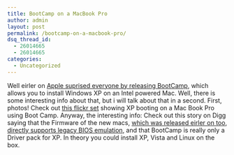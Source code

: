 ```yaml
---
title: BootCamp on a MacBook Pro
author: admin
layout: post
permalink: /bootcamp-on-a-macbook-pro/
dsq_thread_id:
  - 26014665
  - 26014665
categories:
  - Uncategorized
---
```

Well eirler on [Apple suprised everyone by releasing BootCamp][1], which allows you to install Windows XP on an Intel powered Mac. Well, there is some interesting info about that, but i will talk about that in a second. First, photos! Check out [this flickr set][2] showing XP booting on a Mac Book Pro using Boot Camp. Anyway, the interesting info: Check out this story on Digg saying that the Firmware of the new macs, [which was released eirler on too][3], [directly supports legacy BIOS emulation][4], and that BootCamp is really only a Driver pack for XP. In theory you could install XP, Vista and Linux on the box.

 [1]: http://blog.lotas-smartman.net/archive/2006/04/05/12385.aspx
 [2]: http://www.flickr.com/photos/speedye/123817146/in/set-72057594099504282/
 [3]: http://www.tuaw.com/2006/04/05/apple-releases-firmware-updates/
 [4]: http://digg.com/apple/Who_needs_Boot_Camp_New_Apple_firmware_updates_DIRECTLY_add_XP_support.